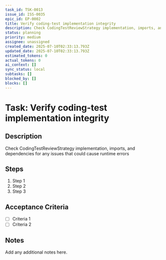 ```yaml
---
task_id: TSK-0013
issue_id: ISS-0035
epic_id: EP-0002
title: Verify coding-test implementation integrity
description: Check CodingTestReviewStrategy implementation, imports, and dependencies for any issues that could cause runtime errors
status: planning
priority: medium
assignee: unassigned
created_date: 2025-07-10T02:33:13.793Z
updated_date: 2025-07-10T02:33:13.793Z
estimated_tokens: 0
actual_tokens: 0
ai_context: []
sync_status: local
subtasks: []
blocked_by: []
blocks: []
---
```


# Task: Verify coding-test implementation integrity

## Description
Check CodingTestReviewStrategy implementation, imports, and dependencies for any issues that could cause runtime errors

## Steps
1. Step 1
2. Step 2
3. Step 3

## Acceptance Criteria
- [ ] Criteria 1
- [ ] Criteria 2

## Notes
Add any additional notes here.

